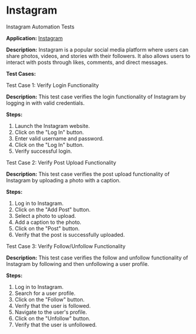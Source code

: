 # Instagram
Instagram Automation Tests

**Application:**
[Instagram](https://www.instagram.com/)

**Description:**
Instagram is a popular social media platform where users can share photos, videos, and stories with their followers. It also allows users to interact with posts through likes, comments, and direct messages.

**Test Cases:**

Test Case 1: Verify Login Functionality

**Description:** This test case verifies the login functionality of Instagram by logging in with valid credentials.

**Steps:**
  1. Launch the Instagram website.
  2. Click on the "Log In" button.
  3. Enter valid username and password.
  4. Click on the "Log In" button.
  5. Verify successful login.

Test Case 2: Verify Post Upload Functionality

**Description:** This test case verifies the post upload functionality of Instagram by uploading a photo with a caption.

**Steps:**
  1. Log in to Instagram.
  2. Click on the "Add Post" button.
  3. Select a photo to upload.
  4. Add a caption to the photo.
  5. Click on the "Post" button.
  6. Verify that the post is successfully uploaded.

Test Case 3: Verify Follow/Unfollow Functionality

**Description:** This test case verifies the follow and unfollow functionality of Instagram by following and then unfollowing a user profile.

**Steps:**
  1. Log in to Instagram.
  2. Search for a user profile.
  3. Click on the "Follow" button.
  4. Verify that the user is followed.
  5. Navigate to the user's profile.
  6. Click on the "Unfollow" button.
  7. Verify that the user is unfollowed.
